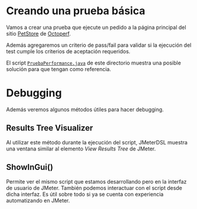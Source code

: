 # Creando una prueba básica

Vamos a crear una prueba que ejecute un pedido a la página principal del sitio [PetStore](https://petstore.octoperf.com/) de [Octoperf](https://octoperf.com/).

Además agregaremos un criterio de pass/fail para validar si la ejecución del test cumple los criterios de aceptación requeridos.

El script [`PruebaPerformance.java`](./PruebaPerformance.java) de este directorio muestra una posible solución para que tengan como referencia.

# Debugging

Además veremos algunos métodos útiles para hacer debugging.

## Results Tree Visualizer

Al utilizar este método durante la ejecución del script, JMeterDSL muestra una ventana similar al elemento *View Results Tree* de JMeter.

## ShowInGui()

Permite ver el mismo script que estamos desarrollando pero en la interfaz de usuario de JMeter. También podemos interactuar con el script desde dicha interfaz. Es útil sobre todo si ya se cuenta con experiencia automatizando en JMeter.